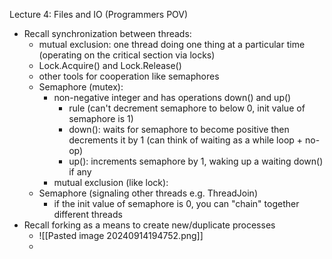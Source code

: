 Lecture 4: Files and IO (Programmers POV)

- Recall synchronization between threads:
	- mutual exclusion: one thread doing one thing at a particular time (operating on the critical section via locks)
	- Lock.Acquire() and Lock.Release()
	- other tools for cooperation like semaphores
	- Semaphore (mutex):
		- non-negative integer and has operations down() and up()
			- rule (can't decrement semaphore to below 0, init value of semaphore is 1)
			- down(): waits for semaphore to become positive then decrements it by 1 (can think of waiting as a while loop + no-op)
			- up(): increments semaphore by 1, waking up a waiting down() if any
		- mutual exclusion (like lock):
	- Semaphore (signaling other threads e.g. ThreadJoin)
		- if the init value of semaphore is 0, you can "chain" together different threads
- Recall forking as a means to create new/duplicate processes
	- ![[Pasted image 20240914194752.png]]
	- 